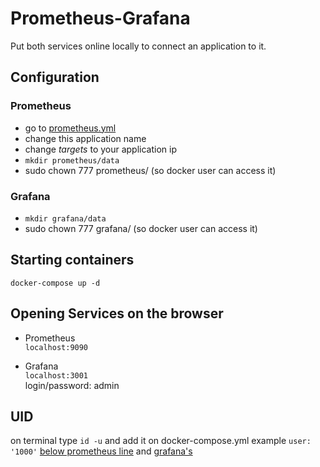 # Prometheus-Grafana
Put both services online locally to connect an application to it.

## Configuration 

### Prometheus
- go to [prometheus.yml](https://github.com/reisneto/amp/blob/master/prometheus/config/prometheus.yml#L14)
- change this application name 
- change *targets* to your application ip
- `mkdir prometheus/data`
- sudo chown 777 prometheus/ (so docker user can access it)

### Grafana
- `mkdir grafana/data`
- sudo chown 777 grafana/ (so docker user can access it)

## Starting containers

`docker-compose up -d`

## Opening Services on the browser
- Prometheus  
    `localhost:9090`

- Grafana  
    `localhost:3001`  
    login/password: admin

## UID
on terminal type `id -u` and add it on docker-compose.yml
example `user: '1000'` [below prometheus line](https://github.com/reisneto/apm/blob/master/docker-compose.yml#L6) and [grafana's](https://github.com/reisneto/apm/blob/master/docker-compose.yml#L15)
